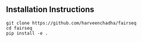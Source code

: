 ## Installation Instructions 
```
git clone https://github.com/harveenchadha/fairseq
cd fairseq
pip install -e .
```